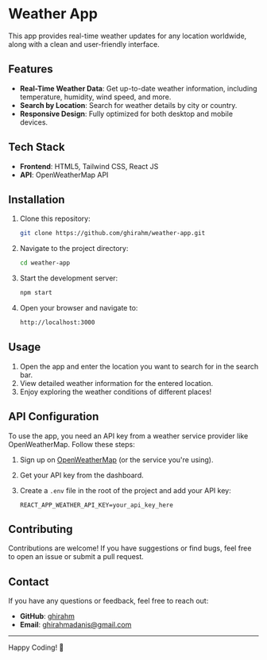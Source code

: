 # Weather App

This app provides real-time weather updates for any location worldwide, along with a clean and user-friendly interface.

## Features

- **Real-Time Weather Data**: Get up-to-date weather information, including temperature, humidity, wind speed, and more.
- **Search by Location**: Search for weather details by city or country.
- **Responsive Design**: Fully optimized for both desktop and mobile devices.

## Tech Stack

- **Frontend**: HTML5, Tailwind CSS, React JS
- **API**: OpenWeatherMap API

## Installation

1. Clone this repository:
   ```bash
   git clone https://github.com/ghirahm/weather-app.git
   ```

2. Navigate to the project directory:
   ```bash
   cd weather-app
   ```
3. Start the development server:
   ```bash
   npm start
   ```

4. Open your browser and navigate to:
   ```bash
   http://localhost:3000
   ```

## Usage

1. Open the app and enter the location you want to search for in the search bar.
2. View detailed weather information for the entered location.
3. Enjoy exploring the weather conditions of different places!

## API Configuration

To use the app, you need an API key from a weather service provider like OpenWeatherMap. Follow these steps:

1. Sign up on [OpenWeatherMap](https://openweathermap.org/) (or the service you're using).
2. Get your API key from the dashboard.
3. Create a `.env` file in the root of the project and add your API key:

   ```env
   REACT_APP_WEATHER_API_KEY=your_api_key_here
   ```

## Contributing

Contributions are welcome! If you have suggestions or find bugs, feel free to open an issue or submit a pull request.

## Contact

If you have any questions or feedback, feel free to reach out:

- **GitHub**: [ghirahm](https://github.com/ghirahm)
- **Email**: ghirahmadanis@gmail.com

---

Happy Coding! 🚀